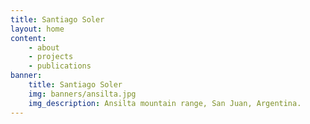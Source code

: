 ```yaml
---
title: Santiago Soler
layout: home
content:
    - about
    - projects
    - publications
banner:
    title: Santiago Soler
    img: banners/ansilta.jpg
    img_description: Ansilta mountain range, San Juan, Argentina.
---
```

